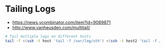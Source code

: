 # Tailing Logs

- https://news.ycombinator.com/item?id=9089871
- http://www.vanheusden.com/multitail/

```bash
# Tail multiple logs on different hosts
tail -f <(ssh -t host 'tail -f /var/log/sth') <(ssh -t host2 'tail -f /var/log/sth')
```
